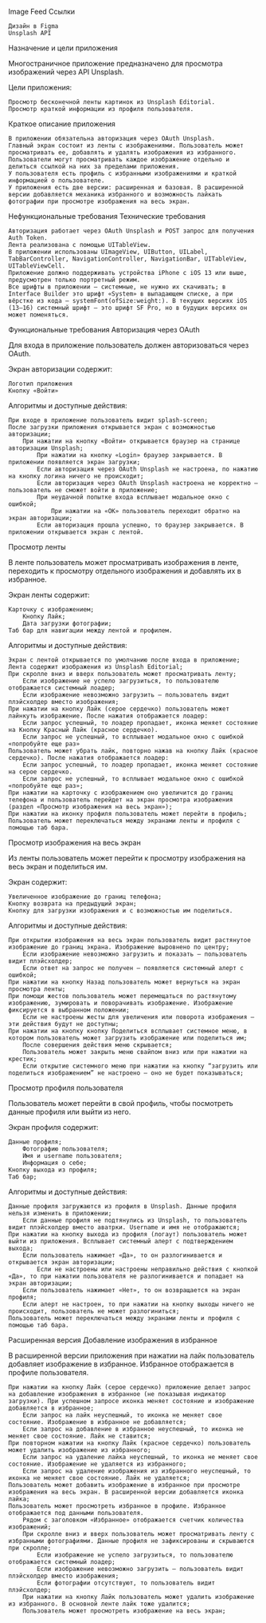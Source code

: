 Image Feed
Ссылки

    Дизайн в Figma
    Unsplash API

Назначение и цели приложения

Многостраничное приложение предназначено для просмотра изображений через API Unsplash.

Цели приложения:

    Просмотр бесконечной ленты картинок из Unsplash Editorial.
    Просмотр краткой информации из профиля пользователя.

Краткое описание приложения

    В приложении обязательна авторизация через OAuth Unsplash.
    Главный экран состоит из ленты с изображениями. Пользователь может просматривать ее, добавлять и удалять изображения из избранного.
    Пользователи могут просматривать каждое изображение отдельно и делиться ссылкой на них за пределами приложения.
    У пользователя есть профиль с избранными изображениями и краткой информацией о пользователе.
    У приложения есть две версии: расширенная и базовая. В расширенной версии добавляется механика избранного и возможность лайкать фотографии при просмотре изображения на весь экран.

Нефункциональные требования
Технические требования

    Авторизация работает через OAuth Unsplash и POST запрос для получения Auth Token.
    Лента реализована с помощью UITableView.
    В приложении использованы UImageView, UIButton, UILabel, TabBarController, NavigationController, NavigationBar, UITableView, UITableViewCell.
    Приложение должно поддерживать устройства iPhone с iOS 13 или выше, предусмотрен только портретный режим.
    Все шрифты в приложении — системные, не нужно их скачивать; в Interface Builder это шрифт «System» в выпадающем списке, а при вёрстке из кода — systemFont(ofSize:weight:). В текущих версиях iOS (13—16) системный шрифт — это шрифт SF Pro, но в будущих версиях он может поменяться.

Функциональные требования
Авторизация через OAuth

Для входа в приложение пользователь должен авторизоваться через OAuth.

Экран авторизации содержит:

    Логотип приложения
    Кнопку «Войти»

Алгоритмы и доступные действия:

    При входе в приложение пользователь видит splash-screen;
    После загрузки приложения открывается экран с возможностью авторизации;
        При нажатии на кнопку «Войти» открывается браузер на странице авторизации Unsplash;
            При нажатии на кнопку «Login» браузер закрывается. В приложении появляется экран загрузки;
            Если авторизация через OAuth Unsplash не настроена, по нажатию на кнопку логина ничего не происходит;
            Если авторизация через OAuth Unsplash настроена не корректно — пользователь не сможет войти в приложение;
            При неудачной попытке входа всплывает модальное окно с ошибкой;
                При нажатии на «ОК» пользователь переходит обратно на экран авторизации;
            Если авторизация прошла успешно, то браузер закрывается. В приложении открывается экран с лентой.

Просмотр ленты

В ленте пользователь может просматривать изображения в ленте, переходить к просмотру отдельного изображения и добавлять их в избранное.

Экран ленты содержит:

    Карточку с изображением;
        Кнопку Лайк;
        Дата загрузки фотографии;
    Таб бар для навигации между лентой и профилем.

Алгоритмы и доступные действия:

    Экран с лентой открывается по умолчанию после входа в приложение;
    Лента содержит изображения из Unsplash Editorial;
    При скролле вниз и вверх пользователь может просматривать ленту;
        Если изображение не успело загрузиться, то пользователю отображается системный лоадер;
        Если изображение невозможно загрузить – пользователь видит плэйсхолдер вместо изображения;
    При нажатии на кнопку Лайк (серое сердечко) пользователь может лайнкуть изображение. После нажатия отображается лоадер:
        Если запрос успешный, то лоадер пропадает, иконка меняет состояние на Кнопку Красный Лайк (красное сердечко).
        Если запрос не успешный, то всплывает модальное окно с ошибкой «попробуйте еще раз»
    Пользователь может убрать лайк, повторно нажав на кнопку Лайк (красное сердечко). После нажатия отображается лоадер:
        Если запрос успешный, то лоадер пропадает, иконка меняет состояние на серое сердечко.
        Если запрос не успешный, то всплывает модальное окно с ошибкой «попробуйте еще раз»;
    При нажатии на карточку с изображением оно увеличится до границ телефона и пользователь перейдет на экран просмотра изображения (раздел «Просмотр изображения на весь экран»);
    При нажатии на иконку профиля пользователь может перейти в профиль;
    Пользователь может переключаться между экранами ленты и профиля с помощью таб бара.

Просмотр изображения на весь экран

Из ленты пользователь может перейти к просмотру изображения на весь экран и поделиться им.

Экран содержит:

    Увеличенное изображение до границ телефона;
    Кнопку возврата на предыдущий экран;
    Кнопку для загрузки изображения и с возможностью им поделиться.

Алгоритмы и доступные действия:

    При открытии изображения на весь экран пользователь видит растянутое изображение до границ экрана. Изображение выровнено по центру;
        Если изображение невозможно загрузить и показать – пользователь видит плэйсхолдер;
        Если ответ на запрос не получен — появляется системный алерт с ошибкой;
    При нажатии на кнопку Назад пользователь может вернуться на экран просмотра ленты;
    При помощи жестов пользователь может перемещаться по растянутому изображению, зумировать и поворачивать изображение. Изображение фиксируется в выбранном положении;
        Если не настроены жесты для увеличения или поворота изображения — эти действия будут не доступны;
    При нажатии на кнопку кнопку Поделиться всплывает системное меню, в котором пользователь может загрузить изображение или поделиться им;
        После совершения действия меню скрывается;
        Пользователь может закрыть меню свайпом вниз или при нажатии на крестик;
        Если открытие системного меню при нажатии на кнопку “загрузить или поделиться изображением” не настроено — оно не будет показываться;

Просмотр профиля пользователя

Пользователь может перейти в свой профиль, чтобы посмотреть данные профиля или выйти из него.

Экран профиля содержит:

    Данные профиля;
        Фотографию пользователя;
        Имя и username пользователя;
        Информация о себе;
    Кнопку выхода из профиля;
    Таб бар;

Алгоритмы и доступные действия:

    Данные профиля загружаются из профиля в Unsplash. Данные профиля нельзя изменить в приложении;
        Если данные профиля не подтянулись из Unsplash, то пользователь видит плэйсхолдер вместо аватрки. Username и имя не отображаются;
    При нажатии на кнопку выхода из профиля (логаут) пользователь может выйти из приложения. Всплывает системный алерт с подтверждением выхода;
        Если пользователь нажимает «Да», то он разлогинивается и открывается экран авторизации;
            Если не настроены или настроены неправильно действия с кнопкой «Да», то при нажатии пользователя не разлогинивается и попадает на экран авторизации;
        Если пользователь нажимает «Нет», то он возвращается на экран профиля;
        Если алерт не настроен, то при нажатии на кнопку выходы ничего не происходит, пользователь не может разлогиниться;
    Пользователь может переключаться между экранами ленты и профиля с помощью таб бара.

Расширенная версия
Добавление изображения в избранное

В расширенной версии приложения при нажатии на лайк пользователь добавляет изображение в избранное. Избранное отображается в профиле пользователя.

    При нажатии на кнопку Лайк (серое сердечко) приложение делает запрос на добавление изображения в избранное (не показывая индикатор загрузки). При успешном запросе иконка меняет состояние и изображение добавляется в избранное;
        Если запрос на лайк неуспешный, то иконка не меняет свое состояние. Изображение в избранное не добавляется;
        Если запрос на добавление в избранное неуспешный, то иконка не меняет свое состояние. Лайк не ставится;
    При повторном нажатии на кнопку Лайк (красное сердечко) пользователь может удалить изображение из избранного;
        Если запрос на удаление лайка неуспешный, то иконка не меняет свое состояние. Изображение не удаляется из избранного;
        Если запрос на удаление изображения из избранного неуспешный, то иконка не меняет свое состояние. Лайк не удаляется;
    Пользователь может добавить изображение в избранное при просмотре изображения на весь экран. В расширенной версии добавляется иконка лайка;
    Пользователь может просмотреть избранное в профиле. Избранное отображается под данными пользователя.
        Рядом с заголовком «Избранное» отображается счетчик количества изображений;
        При скролле вниз и вверх пользователь может просматривать ленту с избранными фотографиями. Данные профиля не зафиксированы и скрываются при скролле;
            Если изображение не успело загрузиться, то пользователю отображается системный лоадер;
            Если изображение невозможно загрузить – пользователь видит плэйсхолдер вместо изображения;
            Если фотографии отсутствуют, то пользователь видит плэйсхолдер;
        При нажатии на кнопку Лайк пользователь может удалить изображение из избранного. В основной ленте лайк тоже удалится;
        Пользователь может просмотреть изображение на весь экран;
